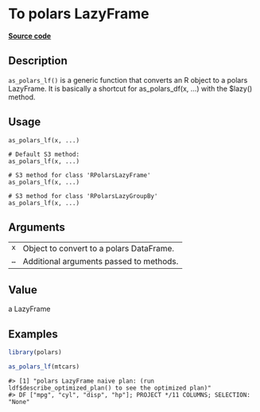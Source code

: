 

# To polars LazyFrame

[**Source code**](https://github.com/pola-rs/r-polars/tree/f1aede4d7d7f090c98651365a4120a8232503a4d/R/as_polars.R#L259)

## Description

<code>as_polars_lf()</code> is a generic function that converts an R
object to a polars LazyFrame. It is basically a shortcut for
as_polars_df(x, …) with the $lazy() method.

## Usage

<pre><code class='language-R'>as_polars_lf(x, ...)

# Default S3 method:
as_polars_lf(x, ...)

# S3 method for class 'RPolarsLazyFrame'
as_polars_lf(x, ...)

# S3 method for class 'RPolarsLazyGroupBy'
as_polars_lf(x, ...)
</code></pre>

## Arguments

<table>
<tr>
<td style="white-space: nowrap; font-family: monospace; vertical-align: top">
<code id="as_polars_lf_:_x">x</code>
</td>
<td>
Object to convert to a polars DataFrame.
</td>
</tr>
<tr>
<td style="white-space: nowrap; font-family: monospace; vertical-align: top">
<code id="as_polars_lf_:_...">…</code>
</td>
<td>
Additional arguments passed to methods.
</td>
</tr>
</table>

## Value

a LazyFrame

## Examples

``` r
library(polars)

as_polars_lf(mtcars)
```

    #> [1] "polars LazyFrame naive plan: (run ldf$describe_optimized_plan() to see the optimized plan)"
    #> DF ["mpg", "cyl", "disp", "hp"]; PROJECT */11 COLUMNS; SELECTION: "None"
